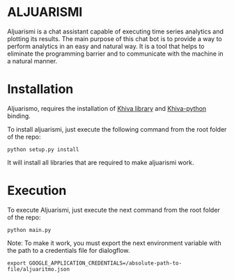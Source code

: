 # ALJUARISMI

Aljuarismi is a chat assistant capable of executing time series analytics and plotting its results.
The main purpose of this chat bot is to provide a way to perform analytics in an easy and natural way.
It is a tool that helps to eliminate the programming barrier and to communicate with the machine in a 
natural manner. 

# Installation

Aljuarismo, requires the installation of [Khiva library](https://github.com/shapelets/khiva) and
[Khiva-python](https://github.com/shapelets/khiva-python) binding.

To install aljuarismi, just execute the following command from the root folder of the repo:

```
python setup.py install
```

It will install all libraries that are required to make aljuarismi work.

# Execution

To execute Aljuarismi, just execute the next command from the root folder of the repo:

```
python main.py
```

Note: To make it work, you must export the next environment variable with the path to a 
credentials file for dialogflow.
```
export GOOGLE_APPLICATION_CREDENTIALS=/absolute-path-to-file/aljuaritmo.json

```